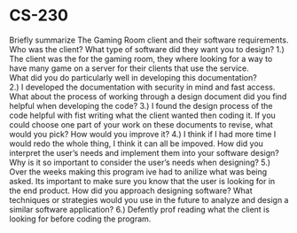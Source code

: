 # CS-230
Briefly summarize The Gaming Room client and their software requirements. Who was the client? What type of software did they want you to design?
  1.) The client was the for the gaming room, they where looking for a way to have many game on a server for their clients that use the service.   
What did you do particularly well in developing this documentation?  
  2.) I developed the documentation with security in mind and fast access.
What about the process of working through a design document did you find helpful when developing the code?
  3.) I found the design process of the code helpful with fist writing what the client wanted then coding it.
If you could choose one part of your work on these documents to revise, what would you pick? How would you improve it?
  4.) I think if I had more time I would redo the whole thing, I think it can all be impoved.
How did you interpret the user’s needs and implement them into your software design? Why is it so important to consider the user’s needs when designing?
 5.) Over the weeks making this program ive had to anilize what was being asked. Its important to make sure you know that the user is looking for in the end product.
How did you approach designing software? What techniques or strategies would you use in the future to analyze and design a similar software application?
 6.) Defently prof reading what the client is looking for before coding the program.
